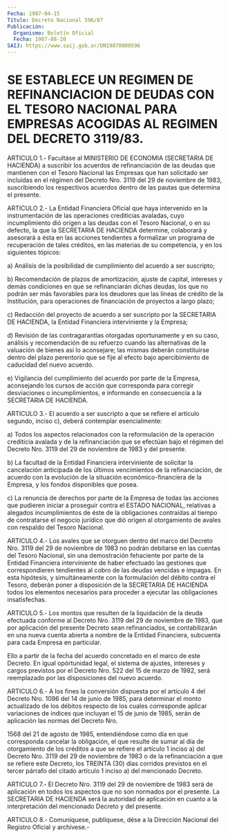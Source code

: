 ```yaml
---
Fecha: 1987-04-15
Título: Decreto Nacional 596/87
Publicación:
  Organismo: Boletín Oficial
  Fecha: 1987-08-20
SAIJ: https://www.saij.gob.ar/DN19870000596
---
```

# SE ESTABLECE UN REGIMEN DE REFINANCIACION DE DEUDAS CON EL TESORO NACIONAL PARA EMPRESAS ACOGIDAS AL REGIMEN DEL DECRETO 3119/83.

<a id="1"></a>
ARTICULO  1.-  Facultáse  al  MINISTERIO DE ECONOMIA (SECRETARIA DE HACIENDA) a suscribir los acuerdos  de refinanciación de las deudas que  mantienen  con  el  Tesoro  Nacional   las  Empresas  que  han solicitado ser incluídas en el régimen del Decreto  Nro.  3119  del 29  de  noviembre  de  1983,  suscribiendo los respectivos acuerdos dentro de las pautas que determina el presente.

<a id="2"></a>
ARTICULO  2.- La Entidad Financiera Oficial que haya intervenido en la instrumentación  de  las  operaciones crediticias avaladas, cuyo incumplimiento dió origen a las  deudas  con  el Tesoro Nacional, o en  su  defecto,  la  que  la  SECRETARIA  DE  HACIENDA  determine, colaborará  y  asesorará  a  ésta  en  las  acciones  tendientes  a formalizar  un programa de recuperación de tales créditos,  en  las materias de su  competencia,  y  en  los  siguientes  tópicos:

a)  Análisis  de la posibilidad de cumplimiento del acuerdo  a  ser suscripto;

b) Recomendación  de  plazos  de  amortización,  ajuste de capital, intereses  y  demás  condiciones  en  que  se refinanciarán  dichas deudas, los que no podrán ser más favorables  para los deudores que las  líneas  de  crédito  de  la  Institución, para operaciones  de financiación de proyectos a largo plazo;

c)  Redacción  del  proyecto de acuerdo  a  ser  suscripto  por  la SECRETARIA DE HACIENDA,  la  Entidad  Financiera interviniente y la Empresa;

d) Revisión de las contragarantías otorgadas  oportunamente y en su caso,   análisis  y  recomendación  de  su  refuerzo  cuando    las alternativas  de  la  valuación  de  bienes  así lo aconsejare; las mismas  deberán  constituirse  dentro del plazo perentorio  que  se fije al efecto bajo apercibimiento  de caducidad del nuevo acuerdo.

e)  Vigilancia  del  cumplimiento  del  acuerdo  por  parte  de  la Empresa,  aconsejando  los cursos de acción  que  corresponda  para corregir  desviaciones  o    incumplimientos,    e   informando  en consecuencia a la SECRETARIA DE HACIENDA.

<a id="3"></a>
ARTICULO  3.-  El  acuerdo  a  ser  suscripto  a  que se refiere el artículo segundo, inciso c), deberá contemplar esencialmente:

a)  Todos  los  aspectos  relacionados  con  la reformulación de la operación  crediticia  avalada  y  de  la  refinanciación   que  se efectúan  bajo el régimen del Decreto Nro. 3119 del 29 de noviembre de 1983 y del presente.

b) La facultad  de la Entidad Financiera interviniente de solicitar la  cancelación  anticipada  de  los  últimos  vencimientos  de  la refinanciación,  de  acuerdo  con  la  evolución  de  la  situación económico-financiera  de  la  Empresa, y los fondos disponibles que posea.

c) La renuncia de derechos por  parte  de  la  Empresa de todas las acciones  que  pudieren  iniciar  a  proseguir  contra   el  ESTADO NACIONAL,  relativas  a  alegados  incumplimientos  de  éste de  la obligaciones   contraídas  al  tiempo  de  contratarse  el  negocio jurídico que dió  origen al otorgamiento de avales con respaldo del Tesoro Nacional.

<a id="4"></a>
ARTICULO  4.-  Los  avales  que  se   otorguen dentro del marco del Decreto Nro. 3119 del 29 de noviembre  de  1983 no podrán debitarse en   las  cuentas  del  Tesoro  Nacional,  sin  una    demostración fehaciente  por  parte  de  la  Entidad Financiera interviniente de haber  efectuado las gestiones que  correspondieren  tendientes  al cobro de  las  deudas  vencidas  e  impagas.  En  esta hipótesis, y simultáneamente  con  la formulación del débito contra  el  Tesoro, deberán poner a disposición  de la SECRETARIA DE HACIENDA todos los elementos  necesarios para proceder  a  ejecutar  las  obligaciones insatisfechas.

<a id="5"></a>
ARTICULO  5.- Los montos que resulten de la liquidación de la deuda efectuada conforme  al  Decreto  Nro.  3119  del 29 de noviembre de 1983, que por aplicación del presente Decreto  sean  refinanciados, se  contabilizarán  en  una  nueva  cuenta abierta a nombre  de  la Entidad  Financiera,  subcuenta para cada  Empresa  en  particular.

Ello a partir de la fecha  del  acuerdo  concretado  en el marco de este  Decreto.  En igual opórtunidad legal, el sistema de  ajustes, intereses y cargos  previstos  por  el  Decreto  Nro. 522 del 15 de marzo  de  1982, será reemplazado por las disposiciones  del  nuevo acuerdo.

<a id="6"></a>
ARTICULO  6.- A los fines la conversión dispuesta por el artículo 4 del Decreto  Nro.  1096 del 14 de junio de 1985, para determinar el monto actualizado de los débitos respecto de los cuales corresponde aplicar  variaciones  de  índices que incluyan el 15 de junio  de 1985, serán de aplicación las  normas  del  Decreto  Nro.

1568 del  21  de  agosto  de  1985,  entendiéndose  como día en que corresponda cancelar la obligación, el que resulte de  sumar al día de  otorgamiento  de  los  créditos a que se refiere el artículo  1 inciso a) del Decreto Nro. 3119  del  29  de noviembre de 1983 o de la refinanciación a que se refiere este Decreto,  los  TREINTA (30) días corridos previstos en el tercer párrafo del citado  artículo 1 inciso a) del mencionado Decreto.

<a id="7"></a>
ARTICULO  7.- El Decreto Nro. 3119 del 29 de noviembre de 1983 será de aplicación  en  todos  los  aspectos  que no son normados por el presente.  La  SECRETARIA  DE  HACIENDA  será  la    autoridad   de aplicación  en  cuanto a la interpretación del mencionado Decreto y del presente.

<a id="8"></a>
ARTICULO  8.- Comuníquese, publíquese, dése a la Dirección Nacional del Registro Oficial y archívese.-